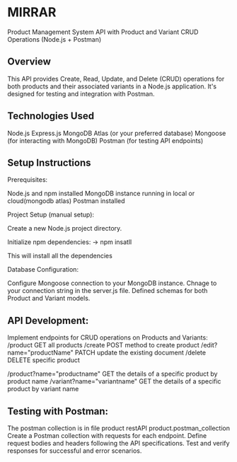 # MIRRAR

Product Management System API with Product and Variant CRUD Operations (Node.js + Postman)
## Overview

This API provides Create, Read, Update, and Delete (CRUD) operations for both products and their associated variants in a Node.js application. It's designed for testing and integration with Postman.

## Technologies Used

Node.js
Express.js
MongoDB Atlas (or your preferred database)
Mongoose (for interacting with MongoDB)
Postman (for testing API endpoints)
## Setup Instructions

Prerequisites:

Node.js and npm installed
MongoDB instance running in local or cloud(mongodb atlas)
Postman installed

Project Setup (manual setup):

Create a new Node.js project directory.

Initialize npm dependencies: -> npm insatll

This will install all the dependencies


Database Configuration:

Configure Mongoose connection to your MongoDB instance. Chnage to your connection string in the server.js file.
Defined schemas for both Product and Variant models.

## API Development:

Implement endpoints for CRUD operations on Products and Variants:
/product GET all products
/create POST method to create product
/edit?name="productName" PATCH update the existing document
/delete DELETE specific product

/product?name="productname" GET the details of a specific product by product name
/variant?name="variantname" GET the details of a specific product by variant name



## Testing with Postman:

The postman collection is in file product restAPI product.postman_collection
Create a Postman collection with requests for each endpoint.
Define request bodies and headers following the API specifications.
Test and verify responses for successful and error scenarios.

